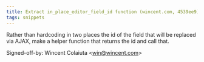 ```yaml
---
title: Extract in_place_editor_field_id function (wincent.com, 4539ee9)
tags: snippets
---
```


Rather than hardcoding in two places the id of the field that will be replaced via AJAX, make a helper function that returns the id and call that.

Signed-off-by: Wincent Colaiuta &lt;win@wincent.com&gt;
